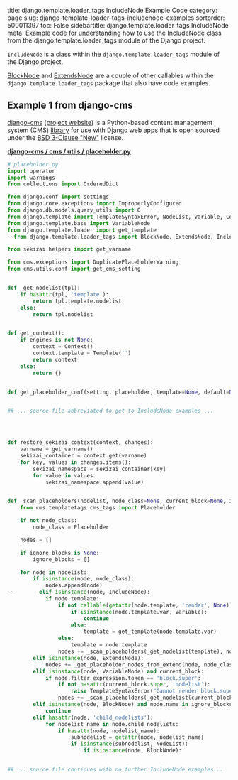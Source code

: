title: django.template.loader_tags IncludeNode Example Code
category: page
slug: django-template-loader-tags-includenode-examples
sortorder: 500011397
toc: False
sidebartitle: django.template.loader_tags IncludeNode
meta: Example code for understanding how to use the IncludeNode class from the django.template.loader_tags module of the Django project.


`IncludeNode` is a class within the `django.template.loader_tags` module of the Django project.

<a href="/django-template-loader-tags-blocknode-examples.html">BlockNode</a>
and
<a href="/django-template-loader-tags-extendsnode-examples.html">ExtendsNode</a>
are a couple of other callables within the `django.template.loader_tags` package that also have code examples.

## Example 1 from django-cms
[django-cms](https://github.com/divio/django-cms)
([project website](https://www.django-cms.org/en/)) is a Python-based
content management system (CMS) [library](https://pypi.org/project/django-cms/)
for use with Django web apps that is open sourced under the
[BSD 3-Clause "New"](https://github.com/divio/django-cms/blob/develop/LICENSE)
license.

[**django-cms / cms / utils / placeholder.py**](https://github.com/divio/django-cms/blob/develop/cms/utils/placeholder.py)

```python
# placeholder.py
import operator
import warnings
from collections import OrderedDict

from django.conf import settings
from django.core.exceptions import ImproperlyConfigured
from django.db.models.query_utils import Q
from django.template import TemplateSyntaxError, NodeList, Variable, Context, Template, engines
from django.template.base import VariableNode
from django.template.loader import get_template
~~from django.template.loader_tags import BlockNode, ExtendsNode, IncludeNode

from sekizai.helpers import get_varname

from cms.exceptions import DuplicatePlaceholderWarning
from cms.utils.conf import get_cms_setting


def _get_nodelist(tpl):
    if hasattr(tpl, 'template'):
        return tpl.template.nodelist
    else:
        return tpl.nodelist


def get_context():
    if engines is not None:
        context = Context()
        context.template = Template('')
        return context
    else:
        return {}


def get_placeholder_conf(setting, placeholder, template=None, default=None):


## ... source file abbreviated to get to IncludeNode examples ...




def restore_sekizai_context(context, changes):
    varname = get_varname()
    sekizai_container = context.get(varname)
    for key, values in changes.items():
        sekizai_namespace = sekizai_container[key]
        for value in values:
            sekizai_namespace.append(value)


def _scan_placeholders(nodelist, node_class=None, current_block=None, ignore_blocks=None):
    from cms.templatetags.cms_tags import Placeholder

    if not node_class:
        node_class = Placeholder

    nodes = []

    if ignore_blocks is None:
        ignore_blocks = []

    for node in nodelist:
        if isinstance(node, node_class):
            nodes.append(node)
~~        elif isinstance(node, IncludeNode):
            if node.template:
                if not callable(getattr(node.template, 'render', None)):
                    if isinstance(node.template.var, Variable):
                        continue
                    else:
                        template = get_template(node.template.var)
                else:
                    template = node.template
                nodes += _scan_placeholders(_get_nodelist(template), node_class, current_block)
        elif isinstance(node, ExtendsNode):
            nodes += _get_placeholder_nodes_from_extend(node, node_class)
        elif isinstance(node, VariableNode) and current_block:
            if node.filter_expression.token == 'block.super':
                if not hasattr(current_block.super, 'nodelist'):
                    raise TemplateSyntaxError("Cannot render block.super for blocks without a parent.")
                nodes += _scan_placeholders(_get_nodelist(current_block.super), node_class, current_block.super)
        elif isinstance(node, BlockNode) and node.name in ignore_blocks:
            continue
        elif hasattr(node, 'child_nodelists'):
            for nodelist_name in node.child_nodelists:
                if hasattr(node, nodelist_name):
                    subnodelist = getattr(node, nodelist_name)
                    if isinstance(subnodelist, NodeList):
                        if isinstance(node, BlockNode):


## ... source file continues with no further IncludeNode examples...

```

